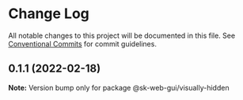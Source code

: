 # Change Log

All notable changes to this project will be documented in this file.
See [Conventional Commits](https://conventionalcommits.org) for commit guidelines.

## 0.1.1 (2022-02-18)

**Note:** Version bump only for package @sk-web-gui/visually-hidden
